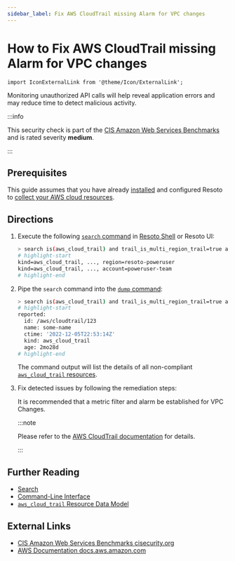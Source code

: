 ```yaml
---
sidebar_label: Fix AWS CloudTrail missing Alarm for VPC changes
---
```


# How to Fix AWS CloudTrail missing Alarm for VPC changes

```mdx-code-block
import IconExternalLink from '@theme/Icon/ExternalLink';
```

Monitoring unauthorized API calls will help reveal application errors and may reduce time to detect malicious activity.

:::info

This security check is part of the [CIS Amazon Web Services Benchmarks](https://cisecurity.org/benchmark/amazon_web_services) and is rated severity **medium**.

:::

## Prerequisites

This guide assumes that you have already [installed](../../../getting-started/install-resoto/index.md) and configured Resoto to [collect your AWS cloud resources](../../../getting-started/configure-resoto/aws.md).

## Directions

1. Execute the following [`search` command](../../../reference/cli/search-commands/search.md) in [Resoto Shell](../../../reference/components/shell.md) or Resoto UI:

   ```bash
   > search is(aws_cloud_trail) and trail_is_multi_region_trail=true and trail_status.is_logging=true with(empty, --> is(aws_cloudwatch_log_group) with(any, --> is(aws_cloudwatch_metric_filter) and filter_pattern~"\s*\$\.eventName\s*=\s*CreateVpc.+\$\.eventName\s*=\s*DeleteVpc.+\$\.eventName\s*=\s*ModifyVpcAttribute.+\$\.eventName\s*=\s*AcceptVpcPeeringConnection.+\$\.eventName\s*=\s*CreateVpcPeeringConnection.+\$\.eventName\s*=\s*DeleteVpcPeeringConnection.+\$\.eventName\s*=\s*RejectVpcPeeringConnection.+\$\.eventName\s*=\s*AttachClassicLinkVpc.+\$\.eventName\s*=\s*DetachClassicLinkVpc.+\$\.eventName\s*=\s*DisableVpcClassicLink.+\$\.eventName\s*=\s*EnableVpcClassicLink"))
   # highlight-start
   ​kind=aws_cloud_trail, ..., region=resoto-poweruser
   ​kind=aws_cloud_trail, ..., account=poweruser-team
   # highlight-end
   ```

2. Pipe the `search` command into the [`dump` command](../../../reference/cli/format-commands/dump.md):

   ```bash
   > search is(aws_cloud_trail) and trail_is_multi_region_trail=true and trail_status.is_logging=true with(empty, --> is(aws_cloudwatch_log_group) with(any, --> is(aws_cloudwatch_metric_filter) and filter_pattern~"\s*\$\.eventName\s*=\s*CreateVpc.+\$\.eventName\s*=\s*DeleteVpc.+\$\.eventName\s*=\s*ModifyVpcAttribute.+\$\.eventName\s*=\s*AcceptVpcPeeringConnection.+\$\.eventName\s*=\s*CreateVpcPeeringConnection.+\$\.eventName\s*=\s*DeleteVpcPeeringConnection.+\$\.eventName\s*=\s*RejectVpcPeeringConnection.+\$\.eventName\s*=\s*AttachClassicLinkVpc.+\$\.eventName\s*=\s*DetachClassicLinkVpc.+\$\.eventName\s*=\s*DisableVpcClassicLink.+\$\.eventName\s*=\s*EnableVpcClassicLink")) | dump
   # highlight-start
   ​reported:
   ​  id: /aws/cloudtrail/123
   ​  name: some-name
   ​  ctime: '2022-12-05T22:53:14Z'
   ​  kind: aws_cloud_trail
   ​  age: 2mo28d
   # highlight-end
   ```

   The command output will list the details of all non-compliant [`aws_cloud_trail` resources](../../../reference/data-models/aws/index.md#aws_cloud_trail).

3. Fix detected issues by following the remediation steps:

   It is recommended that a metric filter and alarm be established for VPC Changes.

   :::note

   Please refer to the [AWS CloudTrail documentation](https://docs.aws.amazon.com/awscloudtrail/latest/userguide/cloudwatch-alarms-for-cloudtrail.html) for details.

   :::

## Further Reading

- [Search](../../../reference/search/index.md)
- [Command-Line Interface](../../../reference/cli/index.md)
- [`aws_cloud_trail` Resource Data Model](../../../reference/data-models/aws/index.md#aws_cloud_trail)

## External Links

- [CIS Amazon Web Services Benchmarks <span class="badge badge--secondary">cisecurity.org <IconExternalLink width="10" height="10" /></span>](https://cisecurity.org/benchmark/amazon_web_services)
- [AWS Documentation <span class="badge badge--secondary">docs.aws.amazon.com <IconExternalLink width="10" height="10" /></span>](https://docs.aws.amazon.com/awscloudtrail/latest/userguide/cloudwatch-alarms-for-cloudtrail.html)
